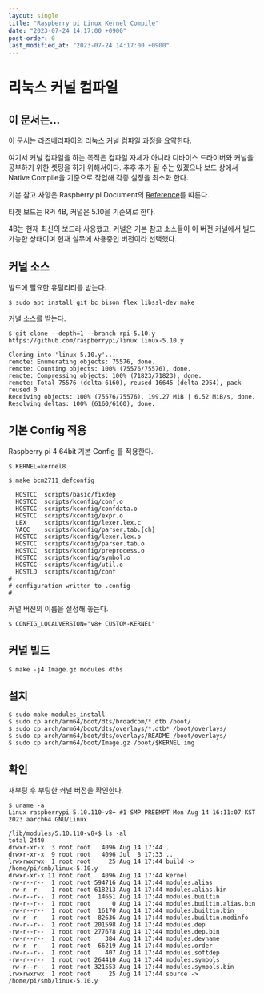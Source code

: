 ```yaml
---
layout: single
title: "Raspberry pi Linux Kernel Compile"
date: "2023-07-24 14:17:00 +0900"
post-order: 0
last_modified_at: "2023-07-24 14:17:00 +0900"
---
```


# 리눅스 커널 컴파일

## 이 문서는...

이 문서는 라즈베리파이의 리눅스 커널 컴파일 과정을 요약한다.

여기서 커널 컴파일을 하는 목적은 컴파일 자체가 아니라 디바이스 드라이버와 커널을 공부하기 위한 셋팅을 하기 위해서이다. 추후 추가 될 수는 있겠으나 보드 상에서 Native Compile을 기준으로 작업해 각종 설정을 최소화 한다.

기본 참고 사항은 Raspberry pi Document의 [Reference](https://www.raspberrypi.com/documentation/computers/linux_kernel.html)를 따른다.

타겟 보드는 RPi 4B, 커널은 5.10을 기준의로 한다.

4B는 현재 최신의 보드라 사용했고, 커널은 기본 참고 소스들이 이 버전 커널에서 빌드 가능한 상태이며 현재 실무에 사용중인 버전이라 선택했다.

## 커널 소스

빌드에 필요한 유틸리티를 받는다.

```
$ sudo apt install git bc bison flex libssl-dev make
```

커널 소스를 받는다.

```
$ git clone --depth=1 --branch rpi-5.10.y https://github.com/raspberrypi/linux linux-5.10.y

Cloning into 'linux-5.10.y'...
remote: Enumerating objects: 75576, done.
remote: Counting objects: 100% (75576/75576), done.
remote: Compressing objects: 100% (71823/71823), done.
remote: Total 75576 (delta 6160), reused 16645 (delta 2954), pack-reused 0
Receiving objects: 100% (75576/75576), 199.27 MiB | 6.52 MiB/s, done.
Resolving deltas: 100% (6160/6160), done.
```

## 기본 Config 적용

Raspberry pi 4 64bit 기본 Config 를 적용한다.

```
$ KERNEL=kernel8

$ make bcm2711_defconfig

  HOSTCC  scripts/basic/fixdep
  HOSTCC  scripts/kconfig/conf.o
  HOSTCC  scripts/kconfig/confdata.o
  HOSTCC  scripts/kconfig/expr.o
  LEX     scripts/kconfig/lexer.lex.c
  YACC    scripts/kconfig/parser.tab.[ch]
  HOSTCC  scripts/kconfig/lexer.lex.o
  HOSTCC  scripts/kconfig/parser.tab.o
  HOSTCC  scripts/kconfig/preprocess.o
  HOSTCC  scripts/kconfig/symbol.o
  HOSTCC  scripts/kconfig/util.o
  HOSTLD  scripts/kconfig/conf
#
# configuration written to .config
#
```

커널 버전의 이름을 설정해 놓는다.

```
$ CONFIG_LOCALVERSION="v8+ CUSTOM-KERNEL"
```

## 커널 빌드

```
$ make -j4 Image.gz modules dtbs
```

## 설치

```
$ sudo make modules_install
$ sudo cp arch/arm64/boot/dts/broadcom/*.dtb /boot/
$ sudo cp arch/arm64/boot/dts/overlays/*.dtb* /boot/overlays/
$ sudo cp arch/arm64/boot/dts/overlays/README /boot/overlays/
$ sudo cp arch/arm64/boot/Image.gz /boot/$KERNEL.img
```

## 확인

재부팅 후 부팅한 커널 버전을 확인한다.

```
$ uname -a
Linux raspberrypi 5.10.110-v8+ #1 SMP PREEMPT Mon Aug 14 16:11:07 KST 2023 aarch64 GNU/Linux
```

```
/lib/modules/5.10.110-v8+$ ls -al
total 2440
drwxr-xr-x  3 root root   4096 Aug 14 17:44 .
drwxr-xr-x  9 root root   4096 Jul  8 17:33 ..
lrwxrwxrwx  1 root root     25 Aug 14 17:44 build -> /home/pi/smb/linux-5.10.y
drwxr-xr-x 11 root root   4096 Aug 14 17:44 kernel
-rw-r--r--  1 root root 594716 Aug 14 17:44 modules.alias
-rw-r--r--  1 root root 618213 Aug 14 17:44 modules.alias.bin
-rw-r--r--  1 root root  14651 Aug 14 17:44 modules.builtin
-rw-r--r--  1 root root      0 Aug 14 17:44 modules.builtin.alias.bin
-rw-r--r--  1 root root  16170 Aug 14 17:44 modules.builtin.bin
-rw-r--r--  1 root root  82636 Aug 14 17:44 modules.builtin.modinfo
-rw-r--r--  1 root root 201598 Aug 14 17:44 modules.dep
-rw-r--r--  1 root root 277678 Aug 14 17:44 modules.dep.bin
-rw-r--r--  1 root root    384 Aug 14 17:44 modules.devname
-rw-r--r--  1 root root  66219 Aug 14 17:44 modules.order
-rw-r--r--  1 root root    407 Aug 14 17:44 modules.softdep
-rw-r--r--  1 root root 264410 Aug 14 17:44 modules.symbols
-rw-r--r--  1 root root 321553 Aug 14 17:44 modules.symbols.bin
lrwxrwxrwx  1 root root     25 Aug 14 17:44 source -> /home/pi/smb/linux-5.10.y
```
